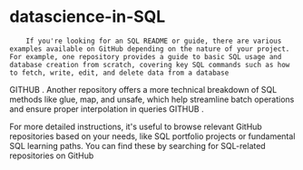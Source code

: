 # datascience-in-SQL
        If you're looking for an SQL README or guide, there are various examples available on GitHub depending on the nature of your project. For example, one repository provides a guide to basic SQL usage and database creation from scratch, covering key SQL commands such as how to fetch, write, edit, and delete data from a database​
GITHUB
. Another repository offers a more technical breakdown of SQL methods like glue, map, and unsafe, which help streamline batch operations and ensure proper interpolation in queries​
GITHUB
.

For more detailed instructions, it's useful to browse relevant GitHub repositories based on your needs, like SQL portfolio projects or fundamental SQL learning paths. You can find these by searching for SQL-related repositories on GitHub
